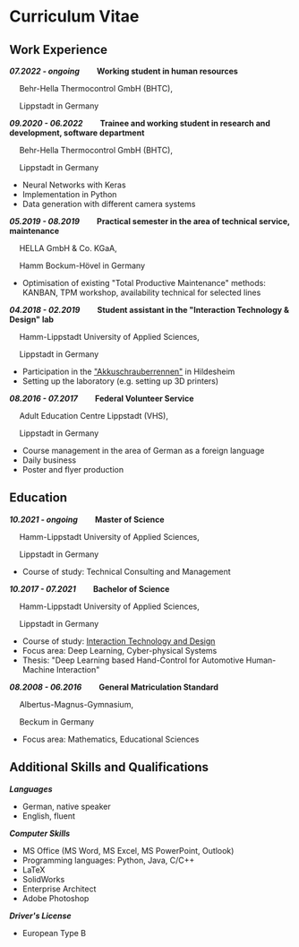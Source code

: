 # Curriculum Vitae

## Work Experience

**_07.2022 - ongoing_ &emsp; &ensp; Working student in human resources**

&emsp; Behr-Hella Thermocontrol GmbH (BHTC),

&emsp; Lippstadt in Germany


**_09.2020 - 06.2022_ &emsp; &ensp; Trainee and working student in research and development, software department**

&emsp; Behr-Hella Thermocontrol GmbH (BHTC),

&emsp; Lippstadt in Germany
 - Neural Networks with Keras
 - Implementation in Python
 - Data generation with different camera systems


**_05.2019 - 08.2019_ &emsp; &ensp; Practical semester in the area of technical service, maintenance**

&emsp; HELLA GmbH & Co. KGaA,

&emsp; Hamm Bockum-Hövel in Germany
 - Optimisation of existing "Total Productive Maintenance" methods: KANBAN, TPM workshop, availability technical for selected lines


**_04.2018 - 02.2019_ &emsp; &ensp; Student assistant in the "Interaction Technology & Design" lab**

&emsp; Hamm-Lippstadt University of Applied Sciences,

&emsp; Lippstadt in Germany
 - Participation in the ["Akkuschrauberrennen"](https://youtu.be/HA7wtvf0BAs?list=PLyDUTAQn7hKZaFcKDu9q29UKYiUGE1skn&t=8414) in Hildesheim
 - Setting up the laboratory (e.g. setting up 3D printers)


**_08.2016 - 07.2017_ &emsp; &ensp; Federal Volunteer Service**

&emsp; Adult Education Centre Lippstadt (VHS),

&emsp; Lippstadt in Germany
 - Course management in the area of German as a foreign language
 - Daily business
 - Poster and flyer production


## Education

**_10.2021 - ongoing_ &emsp; &ensp; Master of Science**

&emsp; Hamm-Lippstadt University of Applied Sciences,

&emsp; Lippstadt in Germany
 - Course of study: Technical Consulting and Management

**_10.2017 - 07.2021_ &emsp; &ensp; Bachelor of Science**

&emsp; Hamm-Lippstadt University of Applied Sciences,

&emsp; Lippstadt in Germany
 - Course of study: [Interaction Technology and Design](https://www.youtube.com/watch?v=kPS3BY3Rs4w&list=PLyDUTAQn7hKZaFcKDu9q29UKYiUGE1skn&index=3)
 - Focus area: Deep Learning, Cyber-physical Systems
 - Thesis: "Deep Learning based Hand-Control for Automotive Human-Machine Interaction"

**_08.2008 - 06.2016_ &emsp; &ensp; General Matriculation Standard**

&emsp; Albertus-Magnus-Gymnasium,

&emsp; Beckum in Germany
 - Focus area: Mathematics, Educational Sciences


## Additional Skills and Qualifications

**_Languages_**
 - German, native speaker
 - English, fluent

**_Computer Skills_**
 - MS Office (MS Word, MS Excel, MS PowerPoint, Outlook)
 - Programming languages: Python, Java, C/C++
 - LaTeX
 - SolidWorks
 - Enterprise Architect
 - Adobe Photoshop

**_Driver's License_**
 - European Type B
